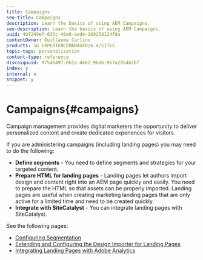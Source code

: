 ```yaml
---
title: Campaigns
seo-title: Campaigns
description: Learn the basics of using AEM Campaigns.
seo-description: Learn the basics of using AEM Campaigns.
uuid: 4bf249ef-633c-48e0-aede-169258124f8a
contentOwner: Guillaume Carlino
products: SG_EXPERIENCEMANAGER/6.4/SITES
topic-tags: personalization
content-type: reference
discoiquuid: 97546497-b61e-4e62-9bd6-9b7a2954b26f
index: y
internal: n
snippet: y
---
```


# Campaigns{#campaigns}

Campaign management provides digital marketers the opportunity to deliver personalized content and create dedicated experiences for visitors.

If you are administering campaigns (including landing pages) you may need to do the following:

* **Define segments** - You need to define segments and strategies for your targeted content.
* **Prepare HTML for landing pages** - Landing pages let authors import design and content right into an AEM page quickly and easily. You need to prepare the HTML so that assets can be properly imported. Landing pages are useful when creating marketing landing pages that are only active for a limited time and need to be created quickly.
* **Integrate with SiteCatalyst** - You can integrate landing pages with SiteCatalyst.

See the following pages:

* [Configuring Segmentation](../../../sites/administering/using/campaign-segmentation.md)
* [Extending and Configuring the Design Importer for Landing Pages](../../../sites/administering/using/extending-the-design-importer-for-landingpages.md)
* [Integrating Landing Pages with Adobe Analytics](../../../sites/administering/using/integrating-landing-pages-with-adobe-analytics.md)

